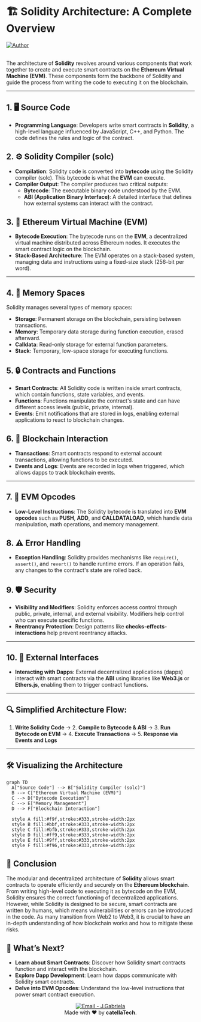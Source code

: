 # 🏗️ Solidity Architecture: A Complete Overview
  <a href="https://github.com/catellaTech" target="_blank">
    <img alt="Author" src="https://img.shields.io/badge/made%20by-CatellaTech-blueviolet?style=flat-square">
  </a>
<br>
<br>

The architecture of **Solidity** revolves around various components that work together to create and execute smart contracts on the **Ethereum Virtual Machine (EVM)**. These components form the backbone of Solidity and guide the process from writing the code to executing it on the blockchain.

---

## 1. 🖥️ Source Code
- **Programming Language**: Developers write smart contracts in **Solidity**, a high-level language influenced by JavaScript, C++, and Python. The code defines the rules and logic of the contract.
  
## 2. ⚙️ Solidity Compiler (solc)
- **Compilation**: Solidity code is converted into **bytecode** using the Solidity compiler (solc). This bytecode is what the **EVM** can execute.
- **Compiler Output**: The compiler produces two critical outputs:
  - **Bytecode**: The executable binary code understood by the EVM.
  - **ABI (Application Binary Interface)**: A detailed interface that defines how external systems can interact with the contract.

## 3. 🧠 Ethereum Virtual Machine (EVM)
- **Bytecode Execution**: The bytecode runs on the **EVM**, a decentralized virtual machine distributed across Ethereum nodes. It executes the smart contract logic on the blockchain.
- **Stack-Based Architecture**: The EVM operates on a stack-based system, managing data and instructions using a fixed-size stack (256-bit per word).

---

## 4. 🧰 Memory Spaces
Solidity manages several types of memory spaces:
- **Storage**: Permanent storage on the blockchain, persisting between transactions.
- **Memory**: Temporary data storage during function execution, erased afterward.
- **Calldata**: Read-only storage for external function parameters.
- **Stack**: Temporary, low-space storage for executing functions.

## 5. 🔒 Contracts and Functions
- **Smart Contracts**: All Solidity code is written inside smart contracts, which contain functions, state variables, and events.
- **Functions**: Functions manipulate the contract's state and can have different access levels (public, private, internal).
- **Events**: Emit notifications that are stored in logs, enabling external applications to react to blockchain changes.

## 6. 🔗 Blockchain Interaction
- **Transactions**: Smart contracts respond to external account transactions, allowing functions to be executed.
- **Events and Logs**: Events are recorded in logs when triggered, which allows dapps to track blockchain events.

---

## 7. 🔄 EVM Opcodes
- **Low-Level Instructions**: The Solidity bytecode is translated into **EVM opcodes** such as **PUSH**, **ADD**, and **CALLDATALOAD**, which handle data manipulation, math operations, and memory management.

## 8. ⚠️ Error Handling
- **Exception Handling**: Solidity provides mechanisms like `require()`, `assert()`, and `revert()` to handle runtime errors. If an operation fails, any changes to the contract's state are rolled back.

## 9. 🛡️ Security
- **Visibility and Modifiers**: Solidity enforces access control through public, private, internal, and external visibility. Modifiers help control who can execute specific functions.
- **Reentrancy Protection**: Design patterns like **checks-effects-interactions** help prevent reentrancy attacks.

---

## 10. 🔌 External Interfaces
- **Interacting with Dapps**: External decentralized applications (dapps) interact with smart contracts via the **ABI** using libraries like **Web3.js** or **Ethers.js**, enabling them to trigger contract functions.

---

## 🔍 Simplified Architecture Flow:
1. **Write Solidity Code** → 2. **Compile to Bytecode & ABI** → 3. **Run Bytecode on EVM** → 4. **Execute Transactions** → 5. **Response via Events and Logs**

---

## 🛠️ Visualizing the Architecture

```mermaid
graph TD
  A["Source Code"] --> B["Solidity Compiler (solc)"]
  B --> C["Ethereum Virtual Machine (EVM)"]
  C --> D["Bytecode Execution"]
  C --> E["Memory Management"]
  D --> F["Blockchain Interaction"]

  style A fill:#f9f,stroke:#333,stroke-width:2px
  style B fill:#bbf,stroke:#333,stroke-width:2px
  style C fill:#bfb,stroke:#333,stroke-width:2px
  style D fill:#ff9,stroke:#333,stroke-width:2px
  style E fill:#9ff,stroke:#333,stroke-width:2px
  style F fill:#f96,stroke:#333,stroke-width:2px
```
## 📝 Conclusion
The modular and decentralized architecture of **Solidity** allows smart contracts to operate efficiently and securely on the **Ethereum blockchain**. From writing high-level code to executing it as bytecode on the EVM, Solidity ensures the correct functioning of decentralized applications. However, while Solidity is designed to be secure, smart contracts are written by humans, which means vulnerabilities or errors can be introduced in the code. As many transition from Web2 to Web3, it is crucial to have an in-depth understanding of how blockchain works and how to mitigate these risks.

## 🧐 What’s Next?
- **Learn about Smart Contracts**: Discover how Solidity smart contracts function and interact with the blockchain.
- **Explore Dapp Development**: Learn how dapps communicate with Solidity smart contracts.
- **Delve into EVM Opcodes**: Understand the low-level instructions that power smart contract execution.

<p align="center">
<a href="mailto:catellatech@gmail.com" target="_blank" >
  <img alt="Email - J.Gabriela" src="https://img.shields.io/badge/Email--%23F8952D?style=social&logo=gmail">
</a> 
<br/>
  Made with ❤️ by <b>catellaTech</b>.
<p/>
